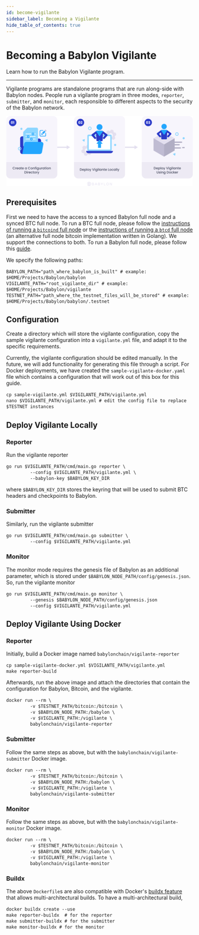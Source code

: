 ```yaml
---
id: become-vigilante
sidebar_label: Becoming a Vigilante
hide_table_of_contents: true
---
```

# Becoming a Babylon Vigilante

Learn how to run the Babylon Vigilante program.

---

Vigilante programs are standalone programs that are run along-side with Babylon nodes.
People run a vigilante program in three modes, `reporter`, `submitter`, and `monitor`, each responsible to different aspects to the security of the Babylon network.

![vigilante](./images/vigilante.png)

## Prerequisites

First we need to have the access to a synced Babylon full node and a synced BTC full node.
To run a BTC full node, please follow the [instructions of running a `bitcoind` full node](https://bitcoin.org/en/full-node) or the [instructions of running a `btcd` full node](https://github.com/btcsuite/btcd) (an alternative full node bitcoin implementation written in Golang).
We support the connections to both.
To run a Babylon full node, please follow this [guide](./setup-node.md).

We specify the following paths:

```shell
BABYLON_PATH="path_where_babylon_is_built" # example: $HOME/Projects/Babylon/babylon
VIGILANTE_PATH="root_vigilante_dir" # example: $HOME/Projects/Babylon/vigilante
TESTNET_PATH="path_where_the_testnet_files_will_be_stored" # example: $HOME/Projects/Babylon/babylon/.testnet
```

## Configuration

Create a directory which will store the vigilante configuration,
copy the sample vigilante configuration into a `vigilante.yml` file, and
adapt it to the specific requirements.

Currently, the vigilante configuration should be edited manually.
In the future, we will add functionality for generating this file through
a script.
For Docker deployments, we have created the `sample-vigilante-docker.yaml`
file which contains a configuration that will work out of this box for this guide.

```shell
cp sample-vigilante.yml $VIGILANTE_PATH/vigilante.yml
nano $VIGILANTE_PATH/vigilante.yml # edit the config file to replace $TESTNET instances 
```

## Deploy Vigilante Locally

### Reporter

Run the vigilante reporter

```shell
go run $VIGILANTE_PATH/cmd/main.go reporter \
         --config $VIGILANTE_PATH/vigilante.yml \
         --babylon-key $BABYLON_KEY_DIR
```

where `$BABYLON_KEY_DIR` stores the keyring that will be used to submit BTC headers and checkpoints to Babylon.

### Submitter

Similarly, run the vigilante submitter

```shell
go run $VIGILANTE_PATH/cmd/main.go submitter \
         --config $VIGILANTE_PATH/vigilante.yml
```

### Monitor

The monitor mode requires the genesis file of Babylon as an additional parameter, which is stored under `$BABYLON_NODE_PATH/config/genesis.json`.
So, run the vigilante monitor

```shell
go run $VIGILANTE_PATH/cmd/main.go monitor \
         --genesis $BABYLON_NODE_PATH/config/genesis.json
         --config $VIGILANTE_PATH/vigilante.yml
```

## Deploy Vigilante Using Docker

### Reporter

Initially, build a Docker image named `babylonchain/vigilante-reporter`
```shell
cp sample-vigilante-docker.yml $VIGILANTE_PATH/vigilante.yml
make reporter-build
```

Afterwards, run the above image and attach the directories
that contain the configuration for Babylon, Bitcoin, and the vigilante.

```shell
docker run --rm \
         -v $TESTNET_PATH/bitcoin:/bitcoin \
         -v $BABYLON_NODE_PATH:/babylon \
         -v $VIGILANTE_PATH:/vigilante \
         babylonchain/vigilante-reporter
```

### Submitter

Follow the same steps as above, but with the `babylonchain/vigilante-submitter` Docker image.
```shell
docker run --rm \
         -v $TESTNET_PATH/bitcoin:/bitcoin \
         -v $BABYLON_NODE_PATH:/babylon \
         -v $VIGILANTE_PATH:/vigilante \
         babylonchain/vigilante-submitter
```

### Monitor

Follow the same steps as above, but with the `babylonchain/vigilante-monitor` Docker image.
```shell
docker run --rm \
         -v $TESTNET_PATH/bitcoin:/bitcoin \
         -v $BABYLON_NODE_PATH:/babylon \
         -v $VIGILANTE_PATH:/vigilante \
         babylonchain/vigilante-monitor
```

### Buildx

The above `Dockerfile`s are also compatible with Docker's [buildx feature](https://docs.docker.com/desktop/multi-arch/)
that allows multi-architectural builds. To have a multi-architectural build,

```shell
docker buildx create --use
make reporter-buildx  # for the reporter
make submitter-buildx # for the submitter
make monitor-buildx # for the monitor
```
